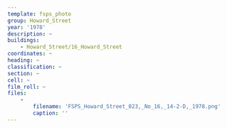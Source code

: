 ```yaml
---
template: fsps_photo
group: Howard_Street
year: '1978'
description: ~
buildings:
    - Howard_Street/16_Howard_Street
coordinates: ~
heading: ~
classification: ~
section: ~
cell: ~
film_roll: ~
files:
    -
        filename: 'FSPS_Howard_Street_023,_No_16,_14-2-D,_1978.png'
        caption: ''
---
```

